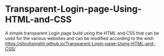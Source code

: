 # Transparent-Login-page-Using-HTML-and-CSS
A simple transparent Login page build using the HTML and CSS that can be used for the various websites and can be modified according to the wish 
https://shrutisinghh.github.io/Transparent-Login-page-Using-HTML-and-CSS/
